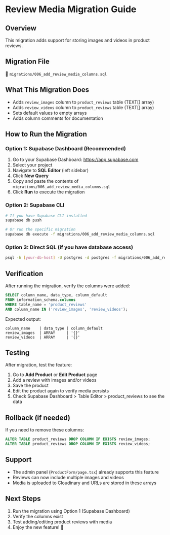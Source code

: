 # Review Media Migration Guide

## Overview
This migration adds support for storing images and videos in product reviews.

## Migration File
📁 `migrations/006_add_review_media_columns.sql`

## What This Migration Does
- Adds `review_images` column to `product_reviews` table (TEXT[] array)
- Adds `review_videos` column to `product_reviews` table (TEXT[] array)
- Sets default values to empty arrays
- Adds column comments for documentation

## How to Run the Migration

### Option 1: Supabase Dashboard (Recommended)
1. Go to your Supabase Dashboard: https://app.supabase.com
2. Select your project
3. Navigate to **SQL Editor** (left sidebar)
4. Click **New Query**
5. Copy and paste the contents of `migrations/006_add_review_media_columns.sql`
6. Click **Run** to execute the migration

### Option 2: Supabase CLI
```bash
# If you have Supabase CLI installed
supabase db push

# Or run the specific migration
supabase db execute -f migrations/006_add_review_media_columns.sql
```

### Option 3: Direct SQL (if you have database access)
```bash
psql -h [your-db-host] -U postgres -d postgres -f migrations/006_add_review_media_columns.sql
```

## Verification
After running the migration, verify the columns were added:

```sql
SELECT column_name, data_type, column_default
FROM information_schema.columns
WHERE table_name = 'product_reviews'
AND column_name IN ('review_images', 'review_videos');
```

Expected output:
```
column_name    | data_type | column_default
review_images  | ARRAY     | '{}'
review_videos  | ARRAY     | '{}'
```

## Testing
After migration, test the feature:
1. Go to **Add Product** or **Edit Product** page
2. Add a review with images and/or videos
3. Save the product
4. Edit the product again to verify media persists
5. Check Supabase Dashboard > Table Editor > product_reviews to see the data

## Rollback (if needed)
If you need to remove these columns:

```sql
ALTER TABLE product_reviews DROP COLUMN IF EXISTS review_images;
ALTER TABLE product_reviews DROP COLUMN IF EXISTS review_videos;
```

## Support
- The admin panel (`ProductForm/page.tsx`) already supports this feature
- Reviews can now include multiple images and videos
- Media is uploaded to Cloudinary and URLs are stored in these arrays

## Next Steps
1. Run the migration using Option 1 (Supabase Dashboard)
2. Verify the columns exist
3. Test adding/editing product reviews with media
4. Enjoy the new feature! 🎉

